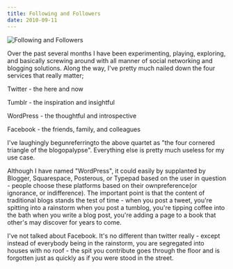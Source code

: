 ```yaml
---
title: Following and Followers
date: 2010-09-11
---
```


![Following and Followers](https://source.unsplash.com/dUPDhdeCN84/1600x900)

Over the past several months I have been experimenting, playing, exploring, and basically screwing around with all manner of social networking and blogging solutions. Along the way, I've pretty much nailed down the four services that really matter;

Twitter - the here and now

Tumblr - the inspiration and insightful

WordPress - the thoughtful and introspective

Facebook - the friends, family, and colleagues

I've laughingly begunreferringto the above quartet as "the four cornered triangle of the blogopalypse". Everything else is pretty much useless for my use case.

Although I have named "WordPress", it could easily by supplanted by Blogger, Squarespace, Posterous, or Typepad based on the user in question - people choose these platforms based on their ownpreference(or ignorance, or indifference). The important point is that the content of traditional blogs stands the test of time - when you post a tweet, you're spitting into a rainstorm when you post a tumblog, you're tipping coffee into the bath when you write a blog post, you're adding a page to a book that other's may discover for years to come.

I've not talked about Facebook. It's no different than twitter really - except instead of everybody being in the rainstorm, you are segregated into houses with no roof - the spit you contribute goes through the floor and is forgotten just as quickly as if you were stood in the street.